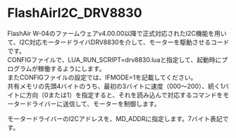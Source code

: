# FlashAirI2C_DRV8830
FlashAir W-04のファームウェアv4.00.00以降で正式対応されたI2C機能を用いて、I2C対応モータードライバDRV8830を介して、モーターを駆動させるコードです。  
CONFIGファイルで、LUA_RUN_SCRIPT=drv8830.luaと指定して、起動時にプログラムが稼働するようにします。  
またCONFIGファイルの設定では、IFMODE=1を記載してください。  
共有メモリの先頭4バイトのうち、最初の3バイトに速度（000〜200）、続く1バイトに方向（0または1）を指定すると、それを読み込んで対応するコマンドをモータードライバーに送信して、モーターを制御します。  

モータードライバーのI2Cアドレスを、MD_ADDRに指定します。7バイト表記です。  

